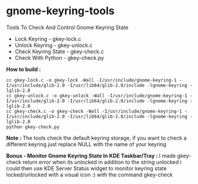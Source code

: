 # gnome-keyring-tools
Tools To Check And Control Gnome Keyring State

- Lock Keyring - gkey-lock.c
- Unlock Keyring - gkey-unlock.c
- Check Keyring State - gkey-check.c
- Check With Python - gkey-check.py

**How to build :**

    cc gkey-lock.c -o gkey-lock -Wall -I/usr/include/gnome-keyring-1 -I/usr/include/glib-2.0 -I/usr/lib64/glib-2.0/include -lgnome-keyring -lglib-2.0
    cc gkey-unlock.c -o gkey-unlock -Wall -I/usr/include/gnome-keyring-1 -I/usr/include/glib-2.0 -I/usr/lib64/glib-2.0/include -lgnome-keyring -lglib-2.0
    cc gkey-check.c -o gkey-check -Wall -I/usr/include/gnome-keyring-1 -I/usr/include/glib-2.0 -I/usr/lib64/glib-2.0/include -lgnome-keyring -lglib-2.0
    python gkey-check.py

**Note :**
The tools check the default keyring storage, if you want to check a different keyring just replace NULL with the name of your keyring 

**Bonus - Monitor Gnome Keyring State In KDE Taskbar/Tray :**
I made gkey-check return error when its unlocked in addition to the string unlocked i could then use KDE Server Status widget to monitor keyring state locked/unlocked with a visual icon :) with the command gkey-check
